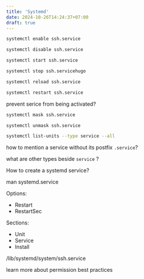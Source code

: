 ```yaml
---
title: 'Systemd'
date: 2024-10-26T14:24:37+07:00
draft: true
---
```


```bash
systemctl enable ssh.service
```

```bash
systemctl disable ssh.service
```

```bash
systemctl start ssh.service
```

```bash
systemctl stop ssh.servicehugo 
```

```bash
systemctl reload ssh.service
```

```bash
systemctl restart ssh.service
```

prevent serice from being activated?

```bash
systemctl mask ssh.service
```

```bash
systemctl unmask ssh.service
```

```bash
systemctl list-units --type service --all
```

how to mention a service without its postfix `.service`?

what are other types beside `service` ?

How to create a systemd service?

man systemd.service

Options:

- Restart
- RestartSec

Sections:

- Unit
- Service
- Install

/lib/systemd/system/ssh.service

learn more about permission best practices
